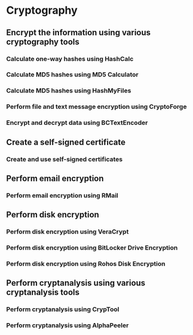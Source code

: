 # Cryptography

## Encrypt the information using various cryptography tools

### Calculate one-way hashes using HashCalc

### Calculate MD5 hashes using MD5 Calculator

### Calculate MD5 hashes using HashMyFiles
### Perform file and text message encryption using CryptoForge
### Encrypt and decrypt data using BCTextEncoder

## Create a self-signed certificate

### Create and use self-signed certificates

## Perform email encryption

### Perform email encryption using RMail

## Perform disk encryption

### Perform disk encryption using VeraCrypt
### Perform disk encryption using BitLocker Drive Encryption
### Perform disk encryption using Rohos Disk Encryption

## Perform cryptanalysis using various cryptanalysis tools

### Perform cryptanalysis using CrypTool
### Perform cryptanalysis using AlphaPeeler
